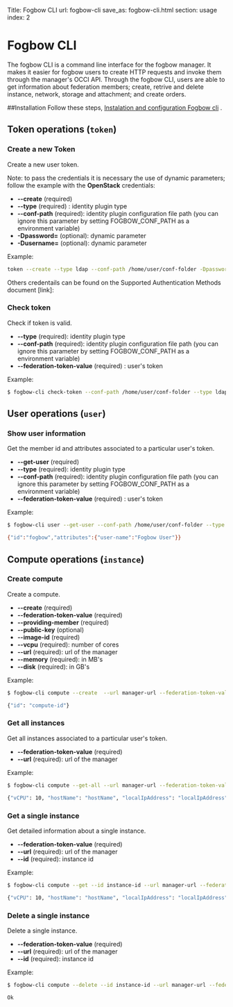 Title: Fogbow CLI
url: fogbow-cli
save_as: fogbow-cli.html
section: usage
index: 2

Fogbow CLI
==========

The fogbow CLI is a command line interface for the fogbow manager. It makes it easier for fogbow users to create HTTP requests and invoke them through the manager's OCCI API. Through the fogbow CLI, users are able to get information about federation members; create, retrive and delete instance, network, storage and attachment; and create orders.

##Installation
Follow these steps, <a  href="/install-configure-fogbow-cli" target="_blank">Instalation and configuration Fogbow cli</a> .

## Token operations (```token```)

### Create a new Token
Create a new user token.

Note: to pass the credentials it is necessary the use of dynamic parameters; follow the example with the **OpenStack** credentials:

* **--create** (required)
* **--type** (required) : identity plugin type
* **--conf-path** (required): identity plugin configuration file path (you can ignore this parameter by setting FOGBOW_CONF_PATH as a environment variable)
* **-Dpassword=** (optional): dynamic parameter
* **-Dusername=** (optional): dynamic parameter

Example:
```bash
token --create --type ldap --conf-path /home/user/conf-folder -Dpassword=mypassword -Dusername=myuser
```

Others credentails can be found on the Supported Authentication Methods document [link]:

### Check token
Check if token is valid.

* **--type** (required): identity plugin type
* **--conf-path** (required): identity plugin configuration file path (you can ignore this parameter by setting FOGBOW_CONF_PATH as a environment variable)
* **--federation-token-value** (required) : user's token

Example:
```bash
$ fogbow-cli check-token --conf-path /home/user/conf-folder --type ldap --federation-token-value my-token-value
```

## User operations (```user```)

### Show user information 
Get the member id and attributes associated to a particular user's token.

* **--get-user** (required)
* **--type** (required): identity plugin type
* **--conf-path** (required): identity plugin configuration file path (you can ignore this parameter by setting FOGBOW_CONF_PATH as a environment variable)
* **--federation-token-value** (required) : user's token

Example:
```bash
$ fogbow-cli user --get-user --conf-path /home/user/conf-folder --type ldap --federation-token-value my-token-value

{"id":"fogbow","attributes":{"user-name":"Fogbow User"}}
```

## Compute operations (```instance```)

### Create compute
Create a compute.

* **--create** (required)
* **--federation-token-value** (required)
* **--providing-member** (required)
* **--public-key** (optional)
* **--image-id** (required)
* **--vcpu** (required): number of cores 
* **--url** (required): url of the manager 
* **--memory** (required): in MB's
* **--disk** (required): in GB's

Example:
```bash
$ fogbow-cli compute --create  --url manager-url --federation-token-value my-token-value --providing-member providing-member-url --public-key public-key-path --image-id image-id --vcpu vcpu --memory ram --disk disk

{"id": "compute-id"}  
```

### Get all instances
Get all instances associated to a particular user's token.

* **--federation-token-value** (required)
* **--url** (required): url of the manager 

Example:
```bash
$ fogbow-cli compute --get-all --url manager-url --federation-token-value my-token-value

{"vCPU": 10, "hostName": "hostName", "localIpAddress": "localIpAddress", "state": "READY", "memory": 10, "sshTunnelConnectionData": {"sshUserName": "fogbesdras", "sshPublicAddress": "10.10.0.120", "sshExtraPorts": "80"}, "id": "v2"}, ...]
```

### Get a single instance
Get detailed information about a single instance.

* **--federation-token-value** (required)
* **--url** (required): url of the manager
* **--id** (required):  instance id

Example:
```bash
$ fogbow-cli compute --get --id instance-id --url manager-url --federation-token-value my-token-value

{"vCPU": 10, "hostName": "hostName", "localIpAddress": "localIpAddress", "state": "READY", "memory": 10, "sshTunnelConnectionData": {"sshUserName": "fogbesdras", "sshPublicAddress": "10.10.0.120", "sshExtraPorts": "80"}, "id": "v2"}
```

### Delete a single instance
Delete a single instance.

* **--federation-token-value** (required)
* **--url** (required): url of the manager
* **--id** (required):  instance id

Example:
```bash
$ fogbow-cli compute --delete --id instance-id --url manager-url --federation-token-value my-token-value

Ok
```
